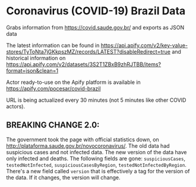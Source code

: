 # Coronavirus (COVID-19) Brazil Data

Grabs information from https://covid.saude.gov.br/ and exports as JSON data

The latest information can be found in https://api.apify.com/v2/key-value-stores/TyToNta7jGKkpszMZ/records/LATEST?disableRedirect=true and historical information on https://api.apify.com/v2/datasets/3S2T1ZBxB9zhRJTBB/items?format=json&clean=1

Actor ready-to-use on the Apify platform is available in https://apify.com/pocesar/covid-brazil

URL is being actualized every 30 minutes (not 5 minutes like other COVID actors).

## BREAKING CHANGE 2.0:

The government took the page with official statistics down, on http://plataforma.saude.gov.br/novocoronavirus/. The old data had suspicious cases and not infected data. The new version of the data have only infected and deaths. The following fields are gone: `suspiciousCases`, `testedNotInfected`, `suspiciousCasesByRegion`, `testedNotInfectedByRegion`. There's a new field called `version` that is effectively a tag for the version of the data. If it changes, the version will change.

